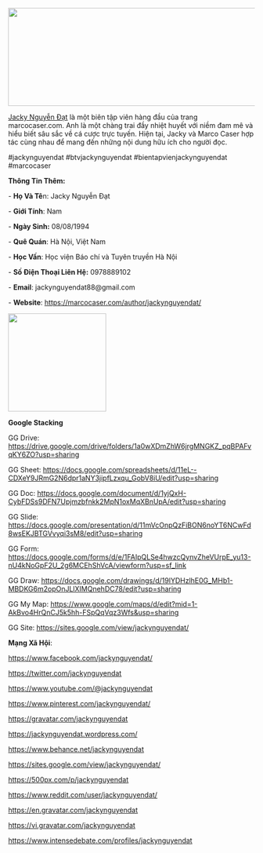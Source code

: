 <p><img src="https://pbs.twimg.com/profile_banners/1849339791093248000/1729753125/1500x500" alt="" width="600" height="200" /></p>
<p><a href="https://marcocaser.com/author/jackynguyendat/"><u>Jacky Nguyễn Đạt</u></a>&nbsp;l&agrave; một bi&ecirc;n tập vi&ecirc;n h&agrave;ng đầu của trang marcocaser.com. Anh l&agrave; một ch&agrave;ng trai đầy nhiệt huyết với niềm đam m&ecirc; v&agrave; hiểu biết s&acirc;u sắc về c&aacute; cược trực tuyến. Hiện tại, Jacky v&agrave; Marco Caser hợp t&aacute;c c&ugrave;ng nhau để mang đến những nội dung hữu &iacute;ch cho người đọc.</p>
<p>#jackynguyendat #btvjackynguyendat #bientapvienjackynguyendat #marcocaser</p>
<p><strong><strong>Th&ocirc;ng Tin Th&ecirc;m:</strong></strong></p>
<p>- <strong><strong>Họ V&agrave; T&ecirc;</strong></strong>n: Jacky Nguyễn Đạt</p>
<p>- <strong><strong>Giới T&iacute;nh</strong></strong>: Nam</p>
<p>- <strong><strong>Ng&agrave;y Sinh:</strong></strong>&nbsp;08/08/1994</p>
<p>- <strong><strong>Qu&ecirc; Qu&aacute;n</strong></strong>: H&agrave; Nội, Việt Nam</p>
<p>- <strong><strong>Học Vấn</strong></strong>: Học viện B&aacute;o ch&iacute; v&agrave; Tuy&ecirc;n truyền H&agrave; Nội</p>
<p>- <strong><strong>Số Điện Thoại Li&ecirc;n Hệ:</strong></strong>&nbsp;0978889102</p>
<p>- <strong><strong>Email</strong></strong>: jackynguyendat88@gmail.com</p>
<p>- <strong><strong>Website</strong></strong>: <u><a href="https://marcocaser.com/author/jackynguyendat/">https://marcocaser.com/author/jackynguyendat/</a></u></p>
<p><u><img src="https://pbs.twimg.com/profile_images/1849340703421411328/Q6uIwjMQ_400x400.jpg" alt="" width="200" height="200" /></u></p>
<p><strong><strong>Google Stacking</strong></strong></p>
<p>GG Drive: <a href="https://drive.google.com/drive/folders/1a0wXDmZhW6jrgMNGKZ_pqBPAFvqKY6ZO?usp=sharing"><u>https://drive.google.com/drive/folders/1a0wXDmZhW6jrgMNGKZ_pqBPAFvqKY6ZO?usp=sharing</u></a></p>
<p>GG Sheet: <a href="https://docs.google.com/spreadsheets/d/11eL--CDXeY9JRmG2N6dpr1aNY3jipfLzxqu_GobV8iU/edit?usp=sharing"><u>https://docs.google.com/spreadsheets/d/11eL--CDXeY9JRmG2N6dpr1aNY3jipfLzxqu_GobV8iU/edit?usp=sharing</u></a></p>
<p>GG Doc: <a href="https://docs.google.com/document/d/1yjQxH-CybFDSs9DFN7Upjmzbfnkk2MpN1oxMqXBnUpA/edit?usp=sharing"><u>https://docs.google.com/document/d/1yjQxH-CybFDSs9DFN7Upjmzbfnkk2MpN1oxMqXBnUpA/edit?usp=sharing</u></a></p>
<p>GG Slide: <a href="https://docs.google.com/presentation/d/11mVcOnpQzFiBON6noYT6NCwFd8wsEKJBTGVvyqi3sM8/edit?usp=sharing"><u>https://docs.google.com/presentation/d/11mVcOnpQzFiBON6noYT6NCwFd8wsEKJBTGVvyqi3sM8/edit?usp=sharing</u></a></p>
<p>GG Form: <a href="https://docs.google.com/forms/d/e/1FAIpQLSe4hwzcQynvZheVUrpE_yu13-nU4kNoGpF2U_2g6MCEhShVcA/viewform?usp=sf_link"><u>https://docs.google.com/forms/d/e/1FAIpQLSe4hwzcQynvZheVUrpE_yu13-nU4kNoGpF2U_2g6MCEhShVcA/viewform?usp=sf_link</u></a></p>
<p>GG Draw: <a href="https://docs.google.com/drawings/d/19lYDHzlhE0G_MHb1-MBDKG6m2opOnJLlXIMQnehDC78/edit?usp=sharing"><u>https://docs.google.com/drawings/d/19lYDHzlhE0G_MHb1-MBDKG6m2opOnJLlXIMQnehDC78/edit?usp=sharing</u></a></p>
<p>GG My Map: <a href="https://www.google.com/maps/d/edit?mid=1-AkBvo4HrQnCJ5k5hh-FSpQqVqz3Wfs&amp;usp=sharing"><u>https://www.google.com/maps/d/edit?mid=1-AkBvo4HrQnCJ5k5hh-FSpQqVqz3Wfs&amp;usp=sharing</u></a></p>
<p>GG Site: <a href="https://sites.google.com/view/jackynguyendat/"><u>https://sites.google.com/view/jackynguyendat/</u></a></p>
<p><strong><strong>Mạng X&atilde; Hội</strong></strong>:</p>
<p><a href="https://www.facebook.com/jackynguyendat/"><u>https://www.facebook.com/jackynguyendat/</u></a></p>
<p><a href="https://twitter.com/jackynguyendat"><u>https://twitter.com/jackynguyendat</u></a></p>
<p><a href="https://www.youtube.com/@jackynguyendat"><u>https://www.youtube.com/@jackynguyendat</u></a></p>
<p><a href="https://www.pinterest.com/jackynguyendat/"><u>https://www.pinterest.com/jackynguyendat/</u></a></p>
<p><a href="https://gravatar.com/jackynguyendat"><u>https://gravatar.com/jackynguyendat</u></a></p>
<p><a href="https://jackynguyendat.wordpress.com/"><u>https://jackynguyendat.wordpress.com/</u></a></p>
<p><a href="https://www.behance.net/jackynguyendat"><u>https://www.behance.net/jackynguyendat</u></a></p>
<p><a href="https://sites.google.com/view/jackynguyendat/"><u>https://sites.google.com/view/jackynguyendat/</u></a></p>
<p><a href="https://500px.com/p/jackynguyendat"><u>https://500px.com/p/jackynguyendat</u></a></p>
<p><a href="https://www.reddit.com/user/jackynguyendat/"><u>https://www.reddit.com/user/jackynguyendat/</u></a></p>
<p><a href="https://en.gravatar.com/jackynguyendat"><u>https://en.gravatar.com/jackynguyendat</u></a></p>
<p><a href="https://vi.gravatar.com/jackynguyendat"><u>https://vi.gravatar.com/jackynguyendat</u></a></p>
<p><a href="https://www.intensedebate.com/profiles/jackynguyendat"><u>https://www.intensedebate.com/profiles/jackynguyendat</u></a></p>